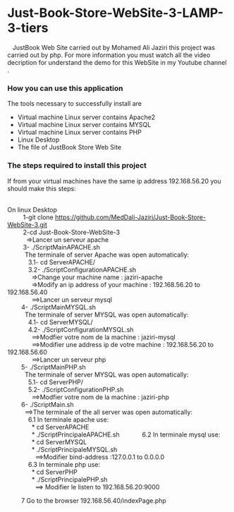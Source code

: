 # Just-Book-Store-WebSite-3-LAMP-3-tiers

&nbsp;&nbsp;&nbsp;JustBook Web Site carried out by Mohamed Ali Jaziri this project was carried out by php. For more information you must watch all the video decription for understand the demo for this WebSite in my Youtube channel .


<h3>How you can use this application</h3>
The tools necessary to successfully install are
<ul>
  <li>Virtual machine Linux server contains Apache2</li>
  <li>Virtual machine Linux server contains MYSQL</li>
  <li>Virtual machine Linux server contains PHP </li>
  <li>Linux Desktop </li>
  <li>The file of JustBook Store Web Site</li>
 </ul>
 
<h3>The steps required to install this project</h3>
 If from your virtual machines have the same ip address 192.168.56.20 you should make this steps:<br><br>

On linux Desktop <br>
&nbsp;&nbsp;&nbsp;&nbsp;&nbsp;&nbsp;&nbsp;&nbsp;  1-git clone https://github.com/MedDali-Jaziri/Just-Book-Store-WebSite-3.git<br>
&nbsp;&nbsp;&nbsp;&nbsp;&nbsp;&nbsp;&nbsp;&nbsp;  2-cd Just-Book-Store-WebSite-3<br>
&nbsp;&nbsp;&nbsp;&nbsp;&nbsp;&nbsp;&nbsp;&nbsp;&nbsp;&nbsp;    =>Lancer un serveur apache <br>
&nbsp;&nbsp;&nbsp;&nbsp;&nbsp;&nbsp;&nbsp;&nbsp;  3- ./ScriptMainAPACHE.sh <br>
&nbsp;&nbsp;&nbsp;&nbsp;&nbsp;&nbsp;&nbsp;&nbsp;&nbsp;&nbsp;The terminale of server Apache was open automatically:<br>
&nbsp;&nbsp;&nbsp;&nbsp;&nbsp;&nbsp;&nbsp;&nbsp;&nbsp;&nbsp;&nbsp;&nbsp;3.1- cd ServerAPACHE/<br>
&nbsp;&nbsp;&nbsp;&nbsp;&nbsp;&nbsp;&nbsp;&nbsp;&nbsp;&nbsp;&nbsp;&nbsp;3.2- ./ScriptConfigurationAPACHE.sh<br>
&nbsp;&nbsp;&nbsp;&nbsp;&nbsp;&nbsp;&nbsp;&nbsp;&nbsp;&nbsp;&nbsp;&nbsp;&nbsp;&nbsp;=>Change your machine name : jaziri-apache<br>
&nbsp;&nbsp;&nbsp;&nbsp;&nbsp;&nbsp;&nbsp;&nbsp;&nbsp;&nbsp;&nbsp;&nbsp;&nbsp;&nbsp;=>Modify an ip address of your machine : 192.168.56.20 to 192.168.56.40      
&nbsp;&nbsp;&nbsp;&nbsp;&nbsp;&nbsp;&nbsp;&nbsp;&nbsp;&nbsp;&nbsp;&nbsp;&nbsp;&nbsp;==>Lancer un serveur mysql <br>
&nbsp;&nbsp;&nbsp;&nbsp;&nbsp;&nbsp;&nbsp;&nbsp;4- ./ScriptMainMYSQL.sh <br>
&nbsp;&nbsp;&nbsp;&nbsp;&nbsp;&nbsp;&nbsp;&nbsp;&nbsp;&nbsp;The terminale of server MYSQL was open automatically:<br>
&nbsp;&nbsp;&nbsp;&nbsp;&nbsp;&nbsp;&nbsp;&nbsp;&nbsp;&nbsp;&nbsp;&nbsp;4.1- cd ServerMYSQL/<br>
&nbsp;&nbsp;&nbsp;&nbsp;&nbsp;&nbsp;&nbsp;&nbsp;&nbsp;&nbsp;&nbsp;&nbsp;4.2- ./ScriptConfigurationMYSQL.sh<br>
&nbsp;&nbsp;&nbsp;&nbsp;&nbsp;&nbsp;&nbsp;&nbsp;&nbsp;&nbsp;&nbsp;&nbsp;&nbsp;&nbsp;==>Modfier votre nom de la machine : jaziri-mysql<br>
&nbsp;&nbsp;&nbsp;&nbsp;&nbsp;&nbsp;&nbsp;&nbsp;&nbsp;&nbsp;&nbsp;&nbsp;&nbsp;&nbsp;==>Modifier une address ip de votre machine : 192.168.56.20 to 192.168.56.60<br>
&nbsp;&nbsp;&nbsp;&nbsp;&nbsp;&nbsp;&nbsp;&nbsp;&nbsp;&nbsp;&nbsp;&nbsp;&nbsp;&nbsp;==>Lancer un serveur php <br>
&nbsp;&nbsp;&nbsp;&nbsp;&nbsp;&nbsp;&nbsp;&nbsp;5- ./ScriptMainPHP.sh <br>
&nbsp;&nbsp;&nbsp;&nbsp;&nbsp;&nbsp;&nbsp;&nbsp;&nbsp;&nbsp;The terminale of server MYSQL was open automatically:<br>
&nbsp;&nbsp;&nbsp;&nbsp;&nbsp;&nbsp;&nbsp;&nbsp;&nbsp;&nbsp;&nbsp;&nbsp;5.1- cd ServerPHP/<br>
&nbsp;&nbsp;&nbsp;&nbsp;&nbsp;&nbsp;&nbsp;&nbsp;&nbsp;&nbsp;&nbsp;&nbsp;5.2- ./ScriptConfigurationPHP.sh<br>
&nbsp;&nbsp;&nbsp;&nbsp;&nbsp;&nbsp;&nbsp;&nbsp;&nbsp;&nbsp;&nbsp;&nbsp;&nbsp;&nbsp;==>Modfier votre nom de la machine : jaziri-php<br>
&nbsp;&nbsp;&nbsp;&nbsp;&nbsp;&nbsp;&nbsp;&nbsp;6- ./ScriptMain.sh <br>
&nbsp;&nbsp;&nbsp;&nbsp;&nbsp;&nbsp;&nbsp;&nbsp;&nbsp;&nbsp;==>The terminale of the all server was open automatically:<br>
&nbsp;&nbsp;&nbsp;&nbsp;&nbsp;&nbsp;&nbsp;&nbsp;&nbsp;&nbsp;&nbsp;&nbsp;6.1 In terminale apache use:<br>
&nbsp;&nbsp;&nbsp;&nbsp;&nbsp;&nbsp;&nbsp;&nbsp;&nbsp;&nbsp;&nbsp;&nbsp;&nbsp;&nbsp;* cd ServerAPACHE<br>
&nbsp;&nbsp;&nbsp;&nbsp;&nbsp;&nbsp;&nbsp;&nbsp;&nbsp;&nbsp;&nbsp;&nbsp;&nbsp;&nbsp;* ./ScriptPrincipaleAPACHE.sh
&nbsp;&nbsp;&nbsp;&nbsp;&nbsp;&nbsp;&nbsp;&nbsp;&nbsp;&nbsp;&nbsp;&nbsp;6.2 In terminale mysql use:<br>
&nbsp;&nbsp;&nbsp;&nbsp;&nbsp;&nbsp;&nbsp;&nbsp;&nbsp;&nbsp;&nbsp;&nbsp;&nbsp;&nbsp;* cd ServerMYSQL<br>
&nbsp;&nbsp;&nbsp;&nbsp;&nbsp;&nbsp;&nbsp;&nbsp;&nbsp;&nbsp;&nbsp;&nbsp;&nbsp;&nbsp;* ./ScriptPrincipaleMYSQL.sh<br>
&nbsp;&nbsp;&nbsp;&nbsp;&nbsp;&nbsp;&nbsp;&nbsp;&nbsp;&nbsp;&nbsp;&nbsp;&nbsp;&nbsp;&nbsp;&nbsp;==>Modifier bind-address :127.0.0.1 to 0.0.0.0<br>
&nbsp;&nbsp;&nbsp;&nbsp;&nbsp;&nbsp;&nbsp;&nbsp;&nbsp;&nbsp;&nbsp;&nbsp;6.3 In terminale php use:<br>
&nbsp;&nbsp;&nbsp;&nbsp;&nbsp;&nbsp;&nbsp;&nbsp;&nbsp;&nbsp;&nbsp;&nbsp;&nbsp;&nbsp;* cd ServerPHP<br>
&nbsp;&nbsp;&nbsp;&nbsp;&nbsp;&nbsp;&nbsp;&nbsp;&nbsp;&nbsp;&nbsp;&nbsp;&nbsp;&nbsp;* ./ScriptPrincipalePHP.sh<br>
&nbsp;&nbsp;&nbsp;&nbsp;&nbsp;&nbsp;&nbsp;&nbsp;&nbsp;&nbsp;&nbsp;&nbsp;&nbsp;&nbsp;&nbsp;&nbsp;==> Modifier le listen to 192.168.56.20:9000

&nbsp;&nbsp;&nbsp;&nbsp;&nbsp;&nbsp;&nbsp;&nbsp;7 Go to the browser 192.168.56.40/indexPage.php
